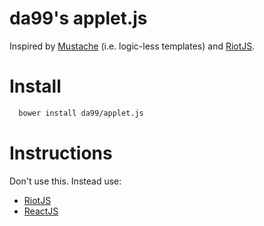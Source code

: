 
da99's applet.js
===================

Inspired by [Mustache](https://mustache.github.io/) (i.e. logic-less templates) and [RiotJS](https://muut.com/riotjs/).


Install
=======

```bash
  bower install da99/applet.js
```

Instructions
=============

Don't use this. Instead use:

  * [RiotJS](https://muut.com/riotjs/)
  * [ReactJS](http://facebook.github.io/react/)

